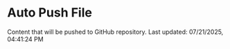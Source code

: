 # Auto Push File

Content that will be pushed to GitHub repository.
Last updated: 07/21/2025, 04:41:24 PM